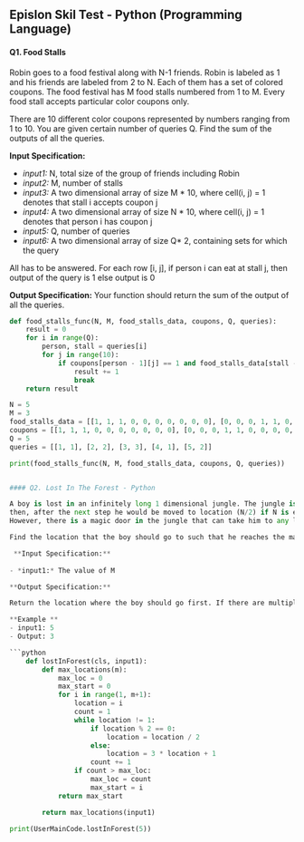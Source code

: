 ## Epislon Skil Test - Python (Programming Language)

#### Q1. Food Stalls

Robin goes to a food festival along with N-1 friends. Robin is labeled as 1 and his friends are labeled from 2 to N. 
Each of them has a set of colored coupons. The food festival has M food stalls numbered from 1 to M. 
Every food stall accepts particular color coupons only.

There are 10 different color coupons represented by numbers ranging from 1 to 10. You are given certain number of queries Q. 
Find the sum of the outputs of all the queries.

**Input Specification:**

- *input1:* N, total size of the group of friends including Robin
- *input2:* M, number of stalls
- *input3:* A two dimensional array of size M * 10, where cell(i, j) = 1 denotes that stall i accepts coupon j
- *input4:* A two dimensional array of size N * 10, where cell(i, j) = 1 denotes that person i has coupon j
- *input5:* Q, number of queries
- *input6:* A two dimensional array of size Q* 2, containing sets for which the query

All has to be answered. For each row [i, j], if person i can eat at stall j, then output of the query is 1 else output is 0

**Output Specification:**
Your function should return the sum of the output of all the queries.

```python
def food_stalls_func(N, M, food_stalls_data, coupons, Q, queries):
    result = 0
    for i in range(Q):
        person, stall = queries[i]
        for j in range(10):
            if coupons[person - 1][j] == 1 and food_stalls_data[stall - 1][j] == 1:
                result += 1
                break
    return result

N = 5
M = 3
food_stalls_data = [[1, 1, 1, 0, 0, 0, 0, 0, 0, 0], [0, 0, 0, 1, 1, 0, 0, 0, 0, 0], [0, 0, 0, 0, 0, 1, 1, 1, 1, 1]]
coupons = [[1, 1, 1, 0, 0, 0, 0, 0, 0, 0], [0, 0, 0, 1, 1, 0, 0, 0, 0, 0], [1, 1, 1, 0, 0, 0, 0, 0, 0, 0], [0, 0, 0, 1, 1, 1, 1, 1, 1, 1], [1, 1, 1, 1, 1, 1, 1, 1, 1, 1]]
Q = 5
queries = [[1, 1], [2, 2], [3, 3], [4, 1], [5, 2]]

print(food_stalls_func(N, M, food_stalls_data, coupons, Q, queries))


#### Q2. Lost In The Forest - Python 

A boy is lost in an infinitely long 1 dimensional jungle. The jungle is such that if the boy is standing at location N, 
then, after the next step he would be moved to location (N/2) if N is even, and (3N + 1) if N is odd.
However, there is a magic door in the jungle that can take him to any location N he wants to go between location 1 and M (including both), but just once.

Find the location that the boy should go to such that he reaches the maximum number of locations in the forest.

 **Input Specification:**
 
- *input1:* The value of M

**Output Specification:**

Return the location where the boy should go first. If there are multiple answers, then return the largest one.

**Example **
- input1: 5
- Output: 3

```python
    def lostInForest(cls, input1):
        def max_locations(m):
            max_loc = 0
            max_start = 0
            for i in range(1, m+1):
                location = i
                count = 1
                while location != 1:
                    if location % 2 == 0:
                        location = location / 2
                    else:
                        location = 3 * location + 1
                    count += 1
                if count > max_loc:
                    max_loc = count
                    max_start = i
            return max_start

        return max_locations(input1)

print(UserMainCode.lostInForest(5)) 

